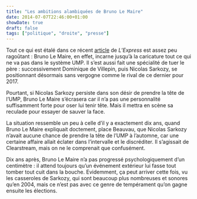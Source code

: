 ```yaml
---
title: "Les ambitions alambiquées de Bruno Le Maire"
date: 2014-07-07T22:46:00+01:00
showDate: true
draft: false
tags: ["politique", "droite", "presse"]
---
```


Tout ce qui est étalé dans ce récent [article](http://www.lexpress.fr/actualite/politique/ump/bruno-le-maire-le-techno-anti-sarko_1556972.html) de _L’Express_ est assez peu ragoûtant : Bruno Le Maire, en effet, incarne jusqu’à la caricature tout ce qui ne va pas dans le système UMP. Il s’est aussi fait une spécialité de tuer le père : successivement Dominique de Villepin, puis Nicolas Sarkozy, se positionnant désormais sans vergogne comme le rival de ce dernier pour 2017.

Pourtant, si Nicolas Sarkozy persiste dans son désir de prendre la tête de l’UMP, Bruno Le Maire s’écrasera car il n’a pas une personnalité suffisamment forte pour oser lui tenir tête. Mais il mettra en scène sa reculade pour essayer de sauver la face.

La situation ressemble un peu à celle d’il y a exactement dix ans, quand Bruno Le Maire expliquait doctement, place Beauvau, que Nicolas Sarkozy n’avait aucune chance de prendre la tête de l’UMP à l’automne, car une certaine affaire allait éclater dans l’intervalle et le discréditer. Il s’agissait de Clearstream, mais on ne le comprenait que confusément.

Dix ans après, Bruno Le Maire n’a pas progressé psychologiquement d’un centimètre : il attend toujours qu’un événement extérieur lui fasse tout tomber tout cuit dans la bouche. Evidemment, ça peut arriver cette fois, vu les casseroles de Sarkozy, qui sont beaucoup plus nombreuses et sonores qu’en 2004, mais ce n’est pas avec ce genre de tempérament qu’on gagne ensuite les élections.